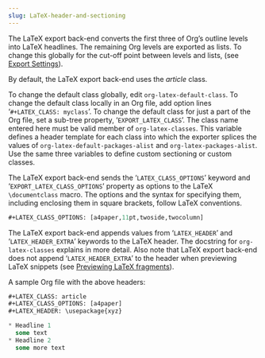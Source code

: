 ```yaml
---
slug: LaTeX-header-and-sectioning
---
```


The LaTeX export back-end converts the first three of Org’s outline levels into LaTeX headlines. The remaining Org levels are exported as lists. To change this globally for the cut-off point between levels and lists, (see [Export Settings](/docs/org/Export-Settings)).

By default, the LaTeX export back-end uses the *article* class.

To change the default class globally, edit `org-latex-default-class`. To change the default class locally in an Org file, add option lines ‘`#+LATEX_CLASS: myclass`’. To change the default class for just a part of the Org file, set a sub-tree property, ‘`EXPORT_LATEX_CLASS`’. The class name entered here must be valid member of `org-latex-classes`. This variable defines a header template for each class into which the exporter splices the values of `org-latex-default-packages-alist` and `org-latex-packages-alist`. Use the same three variables to define custom sectioning or custom classes.

The LaTeX export back-end sends the ‘`LATEX_CLASS_OPTIONS`’ keyword and ‘`EXPORT_LATEX_CLASS_OPTIONS`’ property as options to the LaTeX `\documentclass` macro. The options and the syntax for specifying them, including enclosing them in square brackets, follow LaTeX conventions.

```lisp
#+LATEX_CLASS_OPTIONS: [a4paper,11pt,twoside,twocolumn]
```

The LaTeX export back-end appends values from ‘`LATEX_HEADER`’ and ‘`LATEX_HEADER_EXTRA`’ keywords to the LaTeX header. The docstring for `org-latex-classes` explains in more detail. Also note that LaTeX export back-end does not append ‘`LATEX_HEADER_EXTRA`’ to the header when previewing LaTeX snippets (see [Previewing LaTeX fragments](/docs/org/Previewing-LaTeX-fragments)).

A sample Org file with the above headers:

```lisp
#+LATEX_CLASS: article
#+LATEX_CLASS_OPTIONS: [a4paper]
#+LATEX_HEADER: \usepackage{xyz}

* Headline 1
  some text
* Headline 2
  some more text
```
